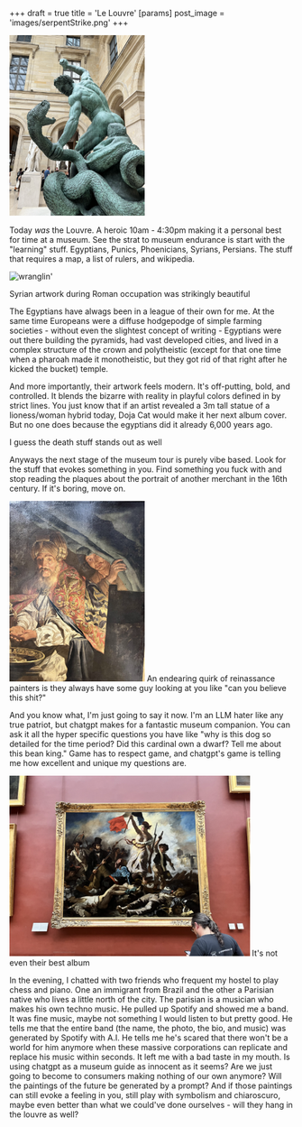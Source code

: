 +++
draft = true
title = 'Le Louvre'
[params]
    post_image = 'images/serpentStrike.png'
+++

<img src="serpentStrike.png" alt="wranglin'" style="height: 20rem;">

Today *was* the Louvre. A heroic 10am - 4:30pm making it a personal best for time at a museum. See the strat to museum endurance is start with the "learning" stuff. Egyptians, Punics, Phoenicians, Syrians, Persians. The stuff that requires a map, a list of rulers, and wikipedia.

<img src="syrianScultpure.png" alt="wranglin'" style="height: 20rem;">

Syrian artwork during Roman occupation was strikingly beautiful

The Egyptians have alwags been in a league of their own for me. At the same time Europeans were a diffuse hodgepodge of simple farming societies - without even the slightest concept of writing - Egyptians were out there building the pyramids, had vast developed cities, and lived in a complex structure of the crown and polytheistic (except for that one time when a pharoah made it monotheistic, but they got rid of that right after he kicked the bucket) temple.

And more importantly, their artwork feels modern. It's off-putting, bold, and controlled. It blends the bizarre with reality in playful colors defined in by strict lines. You just know that if an artist revealed a 3m tall statue of a lioness/woman hybrid today, Doja Cat would make it her next album cover. But no one does because the egyptians did it already 6,000 years ago.

I guess the death stuff stands out as well

Anyways the next stage of the museum tour is purely vibe based. Look for the stuff that evokes something in you. Find something you fuck with and stop reading the plaques about the portrait of another merchant in the 16th century. If it's boring, move on. 

<img src="theLook.png" alt="can you believe this?" style="height: 20rem;">
An endearing quirk of reinassance painters is they always have some guy looking at you like "can you believe this shit?"

And you know what, I'm just going to say it now. I'm an LLM hater like any true patriot, but chatgpt makes for a fantastic museum companion. You can ask it all the hyper specific questions you have like "why is this dog so detailed for the time period? Did this cardinal own a dwarf? Tell me about this bean king." Game has to respect game, and chatgpt's game is telling me how excellent and unique my questions are.

<img src="coldplay.png" alt="your childhood albums are on display" style="height: 20rem;">
It's not even their best album

In the evening, I chatted with two friends who frequent my hostel to play chess and piano. One an immigrant from Brazil and the other a Parisian native who lives a little north of the city. The parisian is a musician who makes his own techno music. He pulled up Spotify and showed me a band. It was fine music, maybe not something I would listen to but pretty good. He tells me that the entire band (the name, the photo, the bio, and music) was generated by Spotify with A.I. He tells me he's scared that there won't be a world for him anymore when these massive corporations can replicate and replace his music within seconds. It left me with a bad taste in my mouth. Is using chatgpt as a museum guide as innocent as it seems? Are we just going to become to consumers making nothing of our own anymore? Will the paintings of the future be generated by a prompt? And if those paintings can still evoke a feeling in you, still play with symbolism and chiaroscuro, maybe even better than what we could've done ourselves - will they hang in the louvre as well?
